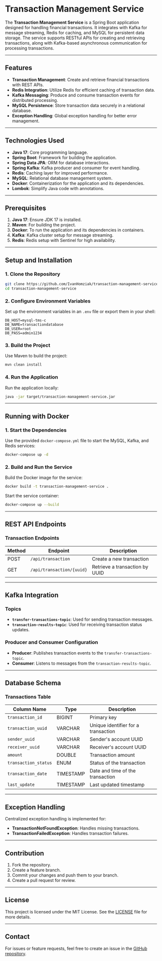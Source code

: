 # Transaction Management Service

The **Transaction Management Service** is a Spring Boot application designed for handling financial transactions. It integrates with Kafka for message streaming, Redis for caching, and MySQL for persistent data storage. The service supports RESTful APIs for creating and retrieving transactions, along with Kafka-based asynchronous communication for processing transactions.

---

## Features

- **Transaction Management**: Create and retrieve financial transactions with REST APIs.
- **Redis Integration**: Utilize Redis for efficient caching of transaction data.
- **Kafka Messaging**: Produce and consume transaction events for distributed processing.
- **MySQL Persistence**: Store transaction data securely in a relational database.
- **Exception Handling**: Global exception handling for better error management.

---

## Technologies Used

- **Java 17**: Core programming language.
- **Spring Boot**: Framework for building the application.
- **Spring Data JPA**: ORM for database interactions.
- **Spring Kafka**: Kafka producer and consumer for event handling.
- **Redis**: Caching layer for improved performance.
- **MySQL**: Relational database management system.
- **Docker**: Containerization for the application and its dependencies.
- **Lombok**: Simplify Java code with annotations.

---

## Prerequisites

1. **Java 17**: Ensure JDK 17 is installed.
2. **Maven**: For building the project.
3. **Docker**: To run the application and its dependencies in containers.
4. **Kafka**: Kafka cluster setup for message streaming.
5. **Redis**: Redis setup with Sentinel for high availability.

---

## Setup and Installation

### 1. Clone the Repository

```bash
git clone https://github.com/IvanHomziak/transaction-management-service.git
cd transaction-management-service
```

### 2. Configure Environment Variables

Set up the environment variables in an `.env` file or export them in your shell:

```plaintext
DB_HOST=mysql-tms-c
DB_NAME=transactiondatabase
DB_USER=root
DB_PASS=admin1234
```

### 3. Build the Project

Use Maven to build the project:

```bash
mvn clean install
```

### 4. Run the Application

Run the application locally:

```bash
java -jar target/transaction-management-service.jar
```

---

## Running with Docker

### 1. Start the Dependencies

Use the provided `docker-compose.yml` file to start the MySQL, Kafka, and Redis services:

```bash
docker-compose up -d
```

### 2. Build and Run the Service

Build the Docker image for the service:

```bash
docker build -t transaction-management-service .
```

Start the service container:

```bash
docker-compose up --build
```

---

## REST API Endpoints

### Transaction Endpoints

| Method | Endpoint                  | Description                |
|--------|---------------------------|----------------------------|
| POST   | `/api/transaction`        | Create a new transaction   |
| GET    | `/api/transaction/{uuid}` | Retrieve a transaction by UUID |

---

## Kafka Integration

### Topics

- **`transfer-transactions-topic`**: Used for sending transaction messages.
- **`transaction-results-topic`**: Used for receiving transaction status updates.

### Producer and Consumer Configuration

- **Producer**: Publishes transaction events to the `transfer-transactions-topic`.
- **Consumer**: Listens to messages from the `transaction-results-topic`.

---

## Database Schema

### Transactions Table

| Column Name           | Type           | Description                  |
|-----------------------|----------------|------------------------------|
| `transaction_id`      | BIGINT         | Primary key                  |
| `transaction_uuid`    | VARCHAR        | Unique identifier for a transaction |
| `sender_uuid`         | VARCHAR        | Sender's account UUID        |
| `receiver_uuid`       | VARCHAR        | Receiver's account UUID      |
| `amount`              | DOUBLE         | Transaction amount           |
| `transaction_status`  | ENUM           | Status of the transaction    |
| `transaction_date`    | TIMESTAMP      | Date and time of the transaction |
| `last_update`         | TIMESTAMP      | Last updated timestamp       |

---

## Exception Handling

Centralized exception handling is implemented for:
- **TransactionNotFoundException**: Handles missing transactions.
- **TransactionFailedException**: Handles transaction failures.

---

## Contribution

1. Fork the repository.
2. Create a feature branch.
3. Commit your changes and push them to your branch.
4. Create a pull request for review.

---

## License

This project is licensed under the MIT License. See the [LICENSE](LICENSE) file for more details.

---

## Contact

For issues or feature requests, feel free to create an issue in the [GitHub repository](https://github.com/IvanHomziak/transaction-management-service/issues).